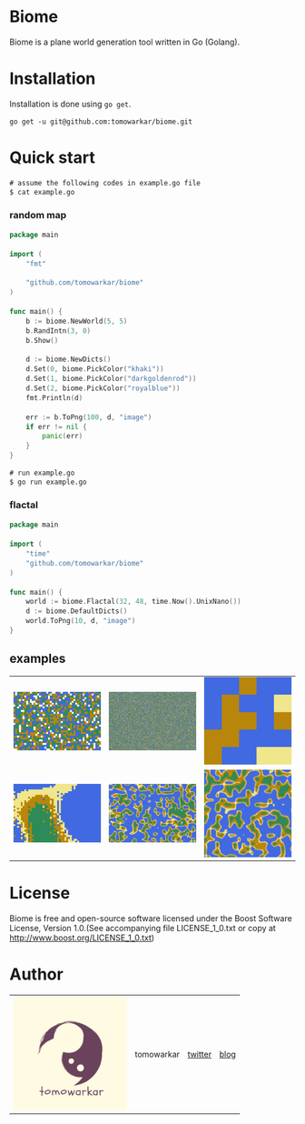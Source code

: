 # Biome
Biome is a plane world generation tool written in Go (Golang).

# Installation
Installation is done using `go get`.
```
go get -u git@github.com:tomowarkar/biome.git
```
# Quick start
```
# assume the following codes in example.go file
$ cat example.go
```
### random map
```go
package main

import (
	"fmt"

	"github.com/tomowarkar/biome"
)

func main() {
	b := biome.NewWorld(5, 5)
	b.RandIntn(3, 0)
	b.Show()

	d := biome.NewDicts()
	d.Set(0, biome.PickColor("khaki"))
	d.Set(1, biome.PickColor("darkgoldenrod"))
	d.Set(2, biome.PickColor("royalblue"))
	fmt.Println(d)

	err := b.ToPng(100, d, "image")
	if err != nil {
		panic(err)
	}
}
```
```
# run example.go
$ go run example.go
```
### flactal
```go
package main

import (
	"time"
	"github.com/tomowarkar/biome"
)

func main() {
	world := biome.Flactal(32, 48, time.Now().UnixNano())
	d := biome.DefaultDicts()
	world.ToPng(10, d, "image")
}
```
## examples
|                                                    |                                                    |                                                     |
| -------------------------------------------------- | -------------------------------------------------- | --------------------------------------------------- |
| <img src="assets/examples/image5.png" width="200"> | <img src="assets/examples/image4.png" width="200"> | <img src="assets/examples/example.png" width="200"> |
| <img src="assets/examples/image.png" width="200">  | <img src="assets/examples/image3.png" width="200"> | <img src="assets/examples/image2.png" width="200">  |

# License
Biome is free and open-source software licensed under  the Boost Software License, Version 1.0.(See accompanying file LICENSE_1_0.txt or copy at http://www.boost.org/LICENSE_1_0.txt)

# Author 
|                                               |            |                                             |                                |
| --------------------------------------------- | ---------- | ------------------------------------------- | ------------------------------ |
| <img src="assets/tomowarkar.png" width="200"> | tomowarkar | [twitter](https://twitter.com/tomorrowSLog) | [blog](https://tomowarkar.com) |

